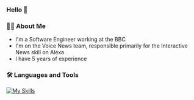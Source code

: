 ### Hello 👋

### 👨‍💻 About Me
- I'm a Software Engineer working at the BBC
- I'm on the Voice News team, responsible primarily for the Interactive News skill on Alexa
- I have 5 years of experience

### 🛠️ Languages and Tools
[![My Skills](https://skillicons.dev/icons?i=ts,js,nodejs,jest,aws,gcp,github,vscode,jenkins,postman)](https://skillicons.dev)

<!--
**ruaridhdunbar/ruaridhdunbar** is a ✨ _special_ ✨ repository because its `README.md` (this file) appears on your GitHub profile.

Here are some ideas to get you started:

- 🔭 I’m currently working on ...
- 🌱 I’m currently learning ...
- 👯 I’m looking to collaborate on ...
- 🤔 I’m looking for help with ...
- 💬 Ask me about ...
- 📫 How to reach me: ...
- 😄 Pronouns: ...
- ⚡ Fun fact: ...
-->
